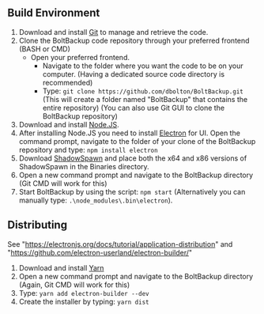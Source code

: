 ## Build Environment

1. Download and install [Git](https://www.git-scm.com/) to manage and retrieve the code.
2. Clone the BoltBackup code repository through your preferred frontend (BASH or CMD)
   * Open your preferred frontend.
	 * Navigate to the folder where you want the code to be on your computer. (Having a dedicated source code directory is recommended)
	 * Type: `git clone https://github.com/dbolton/BoltBackup.git` (This will create a folder named "BoltBackup" that contains the entire repository)
	 (You can also use Git GUI to clone the BoltBackup repository)
2. Download and install [Node.JS](https://nodejs.org/).
3. After installing Node.JS you need to install [Electron](https://electron.atom.io/) for UI. Open the command prompt, navigate to the folder of your clone of the BoltBackup repository and type: `npm install electron`
4. Download [ShadowSpawn](https://github.com/candera/shadowspawn/downloads) and place both the x64 and x86 versions of ShadowSpawn in the Binaries directory.
5. Open a new command prompt and navigate to the BoltBackup directory (Git CMD will work for this)
6. Start BoltBackup by using the script: `npm start` (Alternatively you can manually type: `.\node_modules\.bin\electron`).


## Distributing

See "https://electronjs.org/docs/tutorial/application-distribution" and "https://github.com/electron-userland/electron-builder/"

1. Download and install [Yarn](https://yarnpkg.com/en/docs/install#windows-tab)
2. Open a new command prompt and navigate to the BoltBackup directory (Again, Git CMD will work for this)
3. Type: `yarn add electron-builder --dev`
4. Create the installer by typing: `yarn dist`

